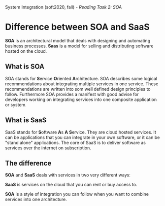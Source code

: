 System Integration (soft2020, fall)  -  _Reading Task 2: SOA_

# Difference between **SOA** and **SaaS**

**SOA** is an architectural model that deals with designing and automating business processes. **Saas** is a model for selling and distributing software hosted on the cloud.


## What is SOA

SOA stands for **S**ervice **O**riented **A**rchitecture. SOA  describes some logical recommendations about integrating multiple services in one service. These recommendations are written into som well defined design principles to follow. Furthermore SOA provides a manifest with good advise for developers working on integrating services into one composite application or system.


## What is SaaS

SaaS stands for **S**oftware **A**s **A** **S**ervice. They are cloud hosted services. It can be applications that you can integrate in your own software, or it can be "stand alone" applications. The core of SaaS is to deliver software as services over the internet on subscription.

## The difference

**SOA** and **SaaS** deals with services in two very different ways:

**SaaS** is services on the cloud that you can rent or buy access to.

**SOA** is a style of integration you can follow when you want to combine services into one architecture.

